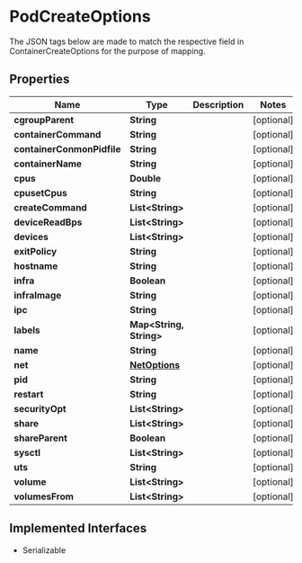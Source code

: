 

# PodCreateOptions

The JSON tags below are made to match the respective field in ContainerCreateOptions for the purpose of mapping.

## Properties

| Name | Type | Description | Notes |
|------------ | ------------- | ------------- | -------------|
|**cgroupParent** | **String** |  |  [optional] |
|**containerCommand** | **String** |  |  [optional] |
|**containerConmonPidfile** | **String** |  |  [optional] |
|**containerName** | **String** |  |  [optional] |
|**cpus** | **Double** |  |  [optional] |
|**cpusetCpus** | **String** |  |  [optional] |
|**createCommand** | **List&lt;String&gt;** |  |  [optional] |
|**deviceReadBps** | **List&lt;String&gt;** |  |  [optional] |
|**devices** | **List&lt;String&gt;** |  |  [optional] |
|**exitPolicy** | **String** |  |  [optional] |
|**hostname** | **String** |  |  [optional] |
|**infra** | **Boolean** |  |  [optional] |
|**infraImage** | **String** |  |  [optional] |
|**ipc** | **String** |  |  [optional] |
|**labels** | **Map&lt;String, String&gt;** |  |  [optional] |
|**name** | **String** |  |  [optional] |
|**net** | [**NetOptions**](NetOptions.md) |  |  [optional] |
|**pid** | **String** |  |  [optional] |
|**restart** | **String** |  |  [optional] |
|**securityOpt** | **List&lt;String&gt;** |  |  [optional] |
|**share** | **List&lt;String&gt;** |  |  [optional] |
|**shareParent** | **Boolean** |  |  [optional] |
|**sysctl** | **List&lt;String&gt;** |  |  [optional] |
|**uts** | **String** |  |  [optional] |
|**volume** | **List&lt;String&gt;** |  |  [optional] |
|**volumesFrom** | **List&lt;String&gt;** |  |  [optional] |


## Implemented Interfaces

* Serializable


